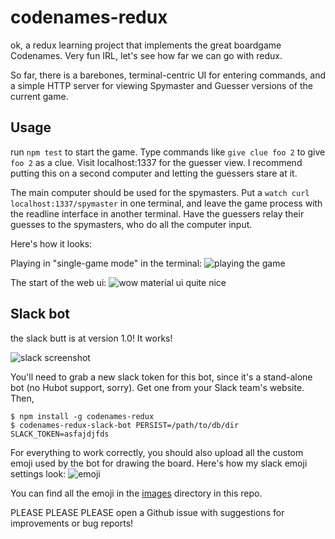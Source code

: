 # codenames-redux

ok, a redux learning project that implements the great boardgame Codenames. Very
fun IRL, let's see how far we can go with redux.

So far, there is a barebones, terminal-centric UI for entering commands, and a
simple HTTP server for viewing Spymaster and Guesser versions of the current
game.

## Usage

run `npm test` to start the game. Type commands like `give clue foo 2` to give
`foo 2` as a clue. Visit localhost:1337 for the guesser view. I recommend
putting this on a second computer and letting the guessers stare at it.

The main computer should be used for the spymasters. Put a `watch curl
localhost:1337/spymaster` in one terminal, and leave the game process with the
readline interface in another terminal. Have the guessers relay their guesses to
the spymasters, who do all the computer input.

Here's how it looks:

Playing in "single-game mode" in the terminal:
![playing the game](http://take.ms/8iNjn)

The start of the web ui:
![wow material ui quite nice](http://take.ms/xr2VE)

## Slack bot

the slack butt is at version 1.0! It works!

![slack screenshot](http://take.ms/9DD7u)

You'll need to grab a new slack token for this bot, since it's a stand-alone bot
(no Hubot support, sorry). Get one from your Slack team's website. Then,

```
$ npm install -g codenames-redux
$ codenames-redux-slack-bot PERSIST=/path/to/db/dir SLACK_TOKEN=asfajdjfds
```

For everything to work correctly, you should also upload all the custom emoji
used by the bot for drawing the board. Here's how my slack emoji settings look:
![emoji](http://take.ms/lIirQ)

You can find all the emoji in the [images](./images) directory in this repo.

PLEASE PLEASE PLEASE open a Github issue with suggestions for improvements or
bug reports!

